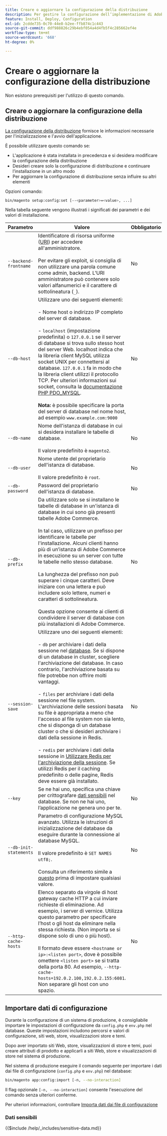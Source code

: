 ```yaml
---
title: Creare o aggiornare la configurazione della distribuzione
description: Per gestire la configurazione dell’implementazione di Adobe Commerce, segui la procedura riportata di seguito.
feature: Install, Deploy, Configuration
exl-id: 2cdde735-0c70-44e8-b2ee-ffb874c1c443
source-git-commit: ddf988826c29b4ebf054a4d4fb5f4c285662ef4e
workflow-type: tm+mt
source-wordcount: '668'
ht-degree: 0%

---
```


# Creare o aggiornare la configurazione della distribuzione

Non esistono prerequisiti per l&#39;utilizzo di questo comando.

## Creare o aggiornare la configurazione della distribuzione

[La configurazione della distribuzione](../../configuration/reference/deployment-files.md) fornisce le informazioni necessarie per l&#39;inizializzazione e l&#39;avvio dell&#39;applicazione.

È possibile utilizzare questo comando se:

* L&#39;applicazione è stata installata in precedenza e si desidera modificare la configurazione della distribuzione
* Desideri creare solo la configurazione di distribuzione e continuare l’installazione in un altro modo
* Per aggiornare la configurazione di distribuzione senza influire su altri elementi

Opzioni comando:

```bash
bin/magento setup:config:set [--<parameter>=<value>, ...]
```

Nella tabella seguente vengono illustrati i significati dei parametri e dei valori di installazione.

| Parametro | Valore | Obbligatorio |
|--- |--- |--- |
| `--backend-frontname` | Identificatore di risorsa uniforme ([URI](https://www.w3.org/Protocols/rfc2616/rfc2616-sec3.html#sec3.2)) per accedere all&#39;amministratore.<br><br>Per evitare gli exploit, si consiglia di non utilizzare una parola comune come admin, backend. L&#39;URI amministratore può contenere solo valori alfanumerici e il carattere di sottolineatura (`_`). | No |
| `--db-host` | Utilizzare uno dei seguenti elementi:<br><br>- Nome host o indirizzo IP completo del server di database.<br><br>- `localhost` (impostazione predefinita) o `127.0.0.1` se il server di database si trova sullo stesso host del server Web. localhost indica che la libreria client MySQL utilizza socket UNIX per connettersi al database. `127.0.0.1` fa in modo che la libreria client utilizzi il protocollo TCP. Per ulteriori informazioni sui socket, consulta la [documentazione PHP PDO_MYSQL](https://www.php.net/manual/en/ref.pdo-mysql.php).<br><br>**Nota:** è possibile specificare la porta del server di database nel nome host, ad esempio `www.example.com:9000` | No |
| `--db-name` | Nome dell&#39;istanza di database in cui si desidera installare le tabelle di database.<br><br>Il valore predefinito è `magento2`. | No |
| `--db-user` | Nome utente del proprietario dell&#39;istanza di database.<br><br>Il valore predefinito è `root`. | No |
| `--db-password` | Password del proprietario dell&#39;istanza di database. | No |
| `--db-prefix` | Da utilizzare solo se si installano le tabelle di database in un&#39;istanza di database in cui sono già presenti tabelle Adobe Commerce.<br><br>In tal caso, utilizzare un prefisso per identificare le tabelle per l&#39;installazione. Alcuni clienti hanno più di un’istanza di Adobe Commerce in esecuzione su un server con tutte le tabelle nello stesso database.<br><br>La lunghezza del prefisso non può superare i cinque caratteri. Deve iniziare con una lettera e può includere solo lettere, numeri e caratteri di sottolineatura.<br><br>Questa opzione consente ai clienti di condividere il server di database con più installazioni di Adobe Commerce. | No |
| `--session-save` | Utilizzare uno dei seguenti elementi:<br><br>- `db` per archiviare i dati della sessione nel [database](https://developer.adobe.com/commerce/php/development/cache/partial/database-caching/). Se si dispone di un database in cluster, scegliere l&#39;archiviazione del database. In caso contrario, l&#39;archiviazione basata su file potrebbe non offrire molti vantaggi.<br><br>- `files` per archiviare i dati della sessione nel file system. L&#39;archiviazione delle sessioni basata su file è appropriata a meno che l&#39;accesso al file system non sia lento, che si disponga di un database cluster o che si desideri archiviare i dati della sessione in Redis.<br><br>- `redis` per archiviare i dati della sessione in [Utilizzare Redis per l&#39;archiviazione della sessione](../../configuration/cache/config-redis.md). Se utilizzi Redis per il caching predefinito o delle pagine, Redis deve essere già installato. | No |
| `--key` | Se ne hai uno, specifica una chiave per crittografare [dati sensibili](#sensitive-data) nel database. Se non ne hai uno, l’applicazione ne genera uno per te. | No |
| `--db-init-statements` | Parametro di configurazione MySQL avanzato. Utilizza le istruzioni di inizializzazione del database da eseguire durante la connessione al database MySQL.<br><br>Il valore predefinito è `SET NAMES utf8;`.<br><br>Consulta un riferimento simile a [questo](https://dev.mysql.com/doc/refman/5.6/en/server-options.html) prima di impostare qualsiasi valore. | No |
| `--http-cache-hosts` | Elenco separato da virgole di host gateway cache HTTP a cui inviare richieste di eliminazione. Ad esempio, i server di vernice. Utilizza questo parametro per specificare l’host o gli host da eliminare nella stessa richiesta. (Non importa se si dispone solo di uno o più host).<br><br>Il formato deve essere `<hostname or ip>:<listen port>`, dove è possibile omettere `<listen port>` se si tratta della porta 80. Ad esempio, `--http-cache-hosts=192.0.2.100,192.0.2.155:6081`. Non separare gli host con uno spazio. | No |

## Importare dati di configurazione

Durante la configurazione di un sistema di produzione, è consigliabile importare le impostazioni di configurazione da `config.php` e `env.php` nel database.
Queste impostazioni includono percorsi e valori di configurazione, siti web, store, visualizzazioni store e temi.

Dopo aver importato siti Web, store, visualizzazioni di store e temi, puoi creare attributi di prodotto e applicarli a siti Web, store e visualizzazioni di store nel sistema di produzione.

Nel sistema di produzione eseguire il comando seguente per importare i dati dai file di configurazione (`config.php` e `env.php`) nel database:

```bash
bin/magento app:config:import [-n, --no-interaction]
```

Il flag opzionale `[-n, --no-interaction]` consente l&#39;esecuzione del comando senza ulteriori conferme.

Per ulteriori informazioni, controllare [Importa dati dai file di configurazione](../../configuration/cli/import-configuration.md)

### Dati sensibili

{{$include /help/_includes/sensitive-data.md}}
